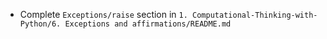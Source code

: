 - Complete `Exceptions/raise` section in `1. Computational-Thinking-with-Python/6. Exceptions and affirmations/README.md`
